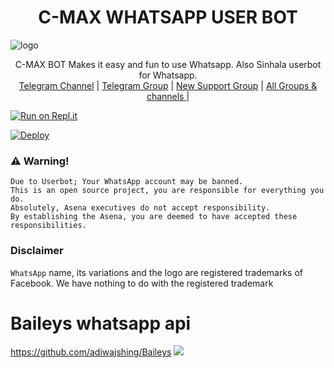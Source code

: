 <h1 align="center"><b> C-MAX WHATSAPP USER BOT  </b></h1>

![logo](https://i.ibb.co/ZB6vVmN/BOT-Empire-Logo-512x.png)




<p align="center">
   C-MAX BOT Makes it easy and fun to use Whatsapp. Also  Sinhala userbot for Whatsapp.
    <br>
        <a href="http://t.me/sanuwas">Telegram Channel</a> |
        <a href="https://t.me/sanuwa1">Telegram Group</a> |
        <a href="https://chat.whatsapp.com/H6ezRMDBWjA58dU21MfCmE">New Support Group</a> |
        <a href="https://t.me/unofficialplugin">All Groups & channels </a> |
    <br>
</p>

[![Run on Repl.it](https://repl.it/badge/github/phaticusthiccy/WhatsAsenaDuplicated)](https://replit.com/@Isuru200555/Drop-ml)

[![Deploy](https://www.herokucdn.com/deploy/button.svg)](https://heroku.com/deploy?template=https://github.com/chamidu-janith/c-max-bot)



### ⚠️ Warning! 
```
Due to Userbot; Your WhatsApp account may be banned.
This is an open source project, you are responsible for everything you do. 
Absolutely, Asena executives do not accept responsibility.
By establishing the Asena, you are deemed to have accepted these responsibilities.
```
### Disclaimer
`WhatsApp` name, its variations and the logo are registered trademarks of Facebook. We have nothing to do with the registered trademark


# Baileys whatsapp api 
https://github.com/adiwajshing/Baileys
[![](https://telegra.ph/file/1c742619b421e4713e414.jpg?size=50)](https://t.me/danumabots) 
